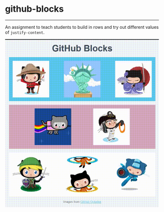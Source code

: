 # github-blocks

<hr>

An assignment to teach students to build in rows and try out different values of `justify-content`.

<img src="https://raw.githubusercontent.com/dev-marisa/github-blocks/master/images/ghblocks.gif" alt="preview of webpge" />

